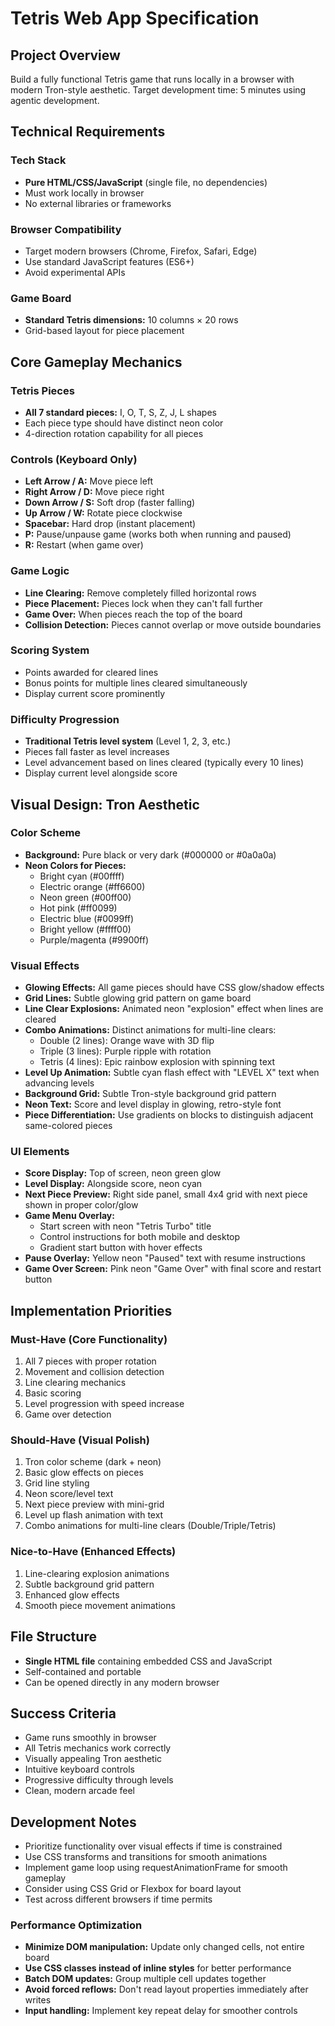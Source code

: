 # Tetris Web App Specification

## Project Overview
Build a fully functional Tetris game that runs locally in a browser with modern Tron-style aesthetic. Target development time: 5 minutes using agentic development.

## Technical Requirements

### Tech Stack
- **Pure HTML/CSS/JavaScript** (single file, no dependencies)
- Must work locally in browser
- No external libraries or frameworks

### Browser Compatibility
- Target modern browsers (Chrome, Firefox, Safari, Edge)
- Use standard JavaScript features (ES6+)
- Avoid experimental APIs

### Game Board
- **Standard Tetris dimensions:** 10 columns × 20 rows
- Grid-based layout for piece placement

## Core Gameplay Mechanics

### Tetris Pieces
- **All 7 standard pieces:** I, O, T, S, Z, J, L shapes
- Each piece type should have distinct neon color
- 4-direction rotation capability for all pieces

### Controls (Keyboard Only)
- **Left Arrow / A:** Move piece left
- **Right Arrow / D:** Move piece right  
- **Down Arrow / S:** Soft drop (faster falling)
- **Up Arrow / W:** Rotate piece clockwise
- **Spacebar:** Hard drop (instant placement)
- **P:** Pause/unpause game (works both when running and paused)
- **R:** Restart (when game over)

### Game Logic
- **Line Clearing:** Remove completely filled horizontal rows
- **Piece Placement:** Pieces lock when they can't fall further
- **Game Over:** When pieces reach the top of the board
- **Collision Detection:** Pieces cannot overlap or move outside boundaries

### Scoring System
- Points awarded for cleared lines
- Bonus points for multiple lines cleared simultaneously
- Display current score prominently

### Difficulty Progression
- **Traditional Tetris level system** (Level 1, 2, 3, etc.)
- Pieces fall faster as level increases
- Level advancement based on lines cleared (typically every 10 lines)
- Display current level alongside score

## Visual Design: Tron Aesthetic

### Color Scheme
- **Background:** Pure black or very dark (#000000 or #0a0a0a)
- **Neon Colors for Pieces:**
  - Bright cyan (#00ffff)
  - Electric orange (#ff6600) 
  - Neon green (#00ff00)
  - Hot pink (#ff0099)
  - Electric blue (#0099ff)
  - Bright yellow (#ffff00)
  - Purple/magenta (#9900ff)

### Visual Effects
- **Glowing Effects:** All game pieces should have CSS glow/shadow effects
- **Grid Lines:** Subtle glowing grid pattern on game board
- **Line Clear Explosions:** Animated neon "explosion" effect when lines are cleared
- **Combo Animations:** Distinct animations for multi-line clears:
  - Double (2 lines): Orange wave with 3D flip
  - Triple (3 lines): Purple ripple with rotation
  - Tetris (4 lines): Epic rainbow explosion with spinning text
- **Level Up Animation:** Subtle cyan flash effect with "LEVEL X" text when advancing levels
- **Background Grid:** Subtle Tron-style background grid pattern
- **Neon Text:** Score and level display in glowing, retro-style font
- **Piece Differentiation:** Use gradients on blocks to distinguish adjacent same-colored pieces

### UI Elements
- **Score Display:** Top of screen, neon green glow
- **Level Display:** Alongside score, neon cyan
- **Next Piece Preview:** Right side panel, small 4x4 grid with next piece shown in proper color/glow
- **Game Menu Overlay:** 
  - Start screen with neon "Tetris Turbo" title
  - Control instructions for both mobile and desktop
  - Gradient start button with hover effects
- **Pause Overlay:** Yellow neon "Paused" text with resume instructions
- **Game Over Screen:** Pink neon "Game Over" with final score and restart button

## Implementation Priorities

### Must-Have (Core Functionality)
1. All 7 pieces with proper rotation
2. Movement and collision detection
3. Line clearing mechanics
4. Basic scoring
5. Level progression with speed increase
6. Game over detection

### Should-Have (Visual Polish)
1. Tron color scheme (dark + neon)
2. Basic glow effects on pieces
3. Grid line styling
4. Neon score/level text
5. Next piece preview with mini-grid
6. Level up flash animation with text
7. Combo animations for multi-line clears (Double/Triple/Tetris)

### Nice-to-Have (Enhanced Effects)
1. Line-clearing explosion animations
2. Subtle background grid pattern
3. Enhanced glow effects
4. Smooth piece movement animations

## File Structure
- **Single HTML file** containing embedded CSS and JavaScript
- Self-contained and portable
- Can be opened directly in any modern browser

## Success Criteria
- Game runs smoothly in browser
- All Tetris mechanics work correctly
- Visually appealing Tron aesthetic
- Intuitive keyboard controls
- Progressive difficulty through levels
- Clean, modern arcade feel

## Development Notes
- Prioritize functionality over visual effects if time is constrained
- Use CSS transforms and transitions for smooth animations
- Implement game loop using requestAnimationFrame for smooth gameplay
- Consider using CSS Grid or Flexbox for board layout
- Test across different browsers if time permits

### Performance Optimization
- **Minimize DOM manipulation:** Update only changed cells, not entire board
- **Use CSS classes instead of inline styles** for better performance
- **Batch DOM updates:** Group multiple cell updates together
- **Avoid forced reflows:** Don't read layout properties immediately after writes
- **Input handling:** Implement key repeat delay for smoother controls